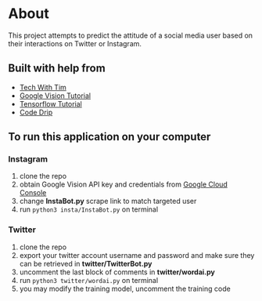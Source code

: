 # About

This project attempts to predict the attitude of a social media user based on their interactions on Twitter or Instagram.

## Built with help from

- [Tech With Tim](https://techwithtim.net/tutorials/ai-chatbot/part-4/)
- [Google Vision Tutorial](https://cloud.google.com/vision/docs/detecting-faces?authuser=1&apix_params=%7B%22resource%22%3A%7B%22requests%22%3A%5B%7B%22features%22%3A%5B%7B%22maxResults%22%3A10%2C%22type%22%3A%22FACE_DETECTION%22%7D%5D%2C%22image%22%3A%7B%22source%22%3A%7B%22imageUri%22%3A%22gs%3A%2F%2Fcloud-samples-data%2Fvision%2Fface%2Ffaces.jpeg%22%7D%7D%7D%5D%7D%7D#vision_face_detection-python)
- [Tensorflow Tutorial](https://developers.google.com/machine-learning/guides/text-classification/)
- [Code Drip](https://www.youtube.com/watch?v=d2GBO_QjRlo&t=464s)

## To run this application on your computer

### Instagram

1. clone the repo
2. obtain Google Vision API key and credentials from [Google Cloud Console](https://console.cloud.google.com/)
3. change **InstaBot.py** scrape link to match targeted user
4. run `python3 insta/InstaBot.py` on terminal

### Twitter

1. clone the repo
2. export your twitter account username and password and make sure they can be retrieved in **twitter/TwitterBot.py**
3. uncomment the last block of comments in **twitter/wordai.py**
4. run `python3 twitter/wordai.py` on terminal
5. you may modify the training model, uncomment the training code
